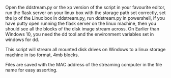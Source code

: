 Open the ddstream.py or the xp version of the script in your favourite editor, run the flask server on your linux box with the storage path set correctly, set the ip of the Linux box in ddstream.py, run ddstream.py in powershell, if you have putty open running the flask server on the linux machine, then you should see all the blocks of the disk image stream across. On Earlier than Windows 10, you need the dd tool and the environment variables set in windows for dd.

This script will stream all mounted disk drives on Windows to a linux storage machine in iso format, 4mb blocks.

Files are saved with the MAC address of the streaming computer in the file name for easy assorting.

